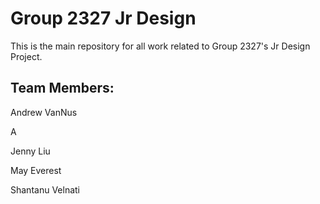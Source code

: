 # Group 2327 Jr Design

This is the main repository for all work related to Group 2327's Jr Design Project.

## Team Members:

Andrew VanNus

A

Jenny Liu 

May Everest

Shantanu Velnati
